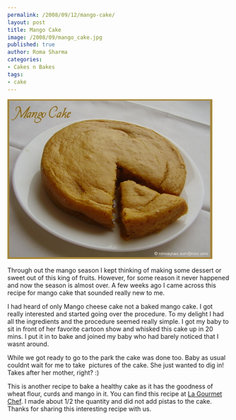 ```yaml
--- 
permalink: /2008/09/12/mango-cake/
layout: post
title: Mango Cake
image: /2008/09/mango_cake.jpg
published: true
author: Roma Sharma
categories: 
- Cakes n Bakes
tags:
- cake
---
```

<a href="/2008/09/mango_cake.jpg"><img class="alignnone size-full wp-image-628" title="mango_cake" src="/2008/09/mango_cake.jpg" alt="" width="464" height="362" /></a>

Through out the mango season I kept thinking of making some dessert or sweet out of this king of fruits. However, for some reason it never happened and now the season is almost over. A few weeks ago I came across this recipe for mango cake that sounded really new to me.

I had heard of only Mango cheese cake not a baked mango cake. I got really interested and started going over the procedure. To my delight I had all the ingredients and the procedure seemed really simple. I got my baby to sit in front of her favorite cartoon show and whisked this cake up in 20 mins. I put it in to bake and joined my baby who had barely noticed that I wasnt around.

While we got ready to go to the park the cake was done too. Baby as usual couldnt wait for me to take  pictures of the cake. She just wanted to dig in! Takes after her mother, right? :)

This is another recipe to bake a healthy cake as it has the goodness of wheat flour, curds and mango in it. You can find this recipe at <a href="http://lata-ravi.blogspot.com/2008/01/mango-cake-eggless.html">La Gourmet Chef</a>. I made about 1/2 the quantity and did not add pistas to the cake. Thanks for sharing this interesting recipe with us.
